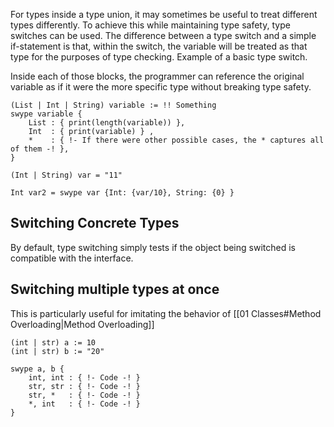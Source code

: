 For types inside a type union, it may sometimes be useful to treat different types differently. To achieve this while maintaining type safety, type switches can be used. The difference between a type switch and a simple if-statement is that, within the switch, the variable will be treated as that type for the purposes of type checking. Example of a basic type switch. 

Inside each of those blocks, the programmer can reference the original variable as if it were the more specific type without breaking type safety.

``` Lodge
(List | Int | String) variable := !! Something
swype variable {
	List : { print(length(variable)) },
	Int  : { print(variable) } ,
	*    : { !- If there were other possible cases, the * captures all of them -! },
}

```


```
(Int | String) var = "11"

Int var2 = swype var {Int: {var/10}, String: {0} }

```

## Switching Concrete Types
By default, type switching simply tests if the object being switched is compatible with the interface. 

## Switching multiple types at once
This is particularly useful for imitating the behavior of [[01 Classes#Method Overloading|Method Overloading]] 

```
(int | str) a := 10
(int | str) b := "20"

swype a, b {
	int, int : { !- Code -! }
	str, str : { !- Code -! }
	str, *   : { !- Code -! }
	*, int   : { !- Code -! }
}
```